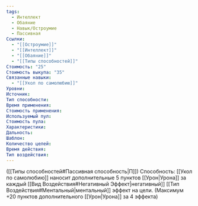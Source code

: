 ```yaml
---
tags:
  - Интеллект
  - Обаяние
  - Навык/Остроумие
  - Пассивная
Ссылки:
  - "[[Остроумие]]"
  - "[[Интеллект]]"
  - "[[Обаяние]]"
  - "[[Типы способностей]]"
Стоимость: "25"
Стоимость выкупа: "35"
Связанные навыки:
  - "[[Укол по самолюбию]]"
Уровни:
Источник:
Тип способности:
Время применения:
Стоимость применения:
Используемый пул:
Стоимость пула:
Характеристики:
Дальность:
Шаблон:
Количество целей:
Время действия:
Тип воздействия:
---
```

([[Типы способностей#Пассивная способность|П]]) Способность: [[Укол по самолюбию]] наносит дополнительные 5 пунктов [[Урон|Урона]] за каждый [[Вид Воздействия#Негативный Эффект|негативный]] [[Тип Воздействия#Ментальный|ментальный]] эффект на цели. 
(Максимум +20 пунктов дополнительного [[Урон|Урона]] за 4 эффекта)
